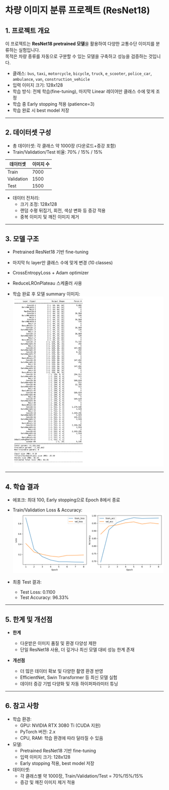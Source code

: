 # 차량 이미지 분류 프로젝트 (ResNet18)

## 1. 프로젝트 개요
이 프로젝트는 **ResNet18 pretrained 모델**을 활용하여 다양한 교통수단 이미지를 분류하는 실험입니다.  
목적은 차량 종류를 자동으로 구분할 수 있는 모델을 구축하고 성능을 검증하는 것입니다.

- 클래스: `bus`, `taxi`, `motorcycle`, `bicycle`, `truck`, `e_scooter`, `police_car`, `ambulance`, `van`, `construction_vehicle`  
- 입력 이미지 크기: 128x128
- 학습 방식: 전체 학습(fine-tuning), 마지막 Linear 레이어만 클래스 수에 맞게 조정
- 학습 중 Early stopping 적용 (patience=3)
- 학습 완료 시 best model 저장

---

## 2. 데이터셋 구성

- 총 데이터셋: 각 클래스 약 1000장 (다운로드+증강 포함)  
- Train/Validation/Test 비율: 70% / 15% / 15%  

| 데이터셋 | 이미지 수 |
|-----------|-----------|
| Train     | 7000      |
| Validation| 1500      |
| Test      | 1500      |

- 데이터 전처리:
  - 크기 조정: 128x128
  - 랜덤 수평 뒤집기, 회전, 색상 변화 등 증강 적용
  - 중복 이미지 및 깨진 이미지 제거

---

## 3. 모델 구조

- Pretrained ResNet18 기반 fine-tuning
- 마지막 fc layer만 클래스 수에 맞게 변경 (10 classes)
- CrossEntropyLoss + Adam optimizer
- ReduceLROnPlateau 스케줄러 사용

- 학습 완료 후 모델 summary 이미지:
  ![Model Summary](model_summary.png)

---

## 4. 학습 결과

- 에포크: 최대 100, Early stopping으로 Epoch 8에서 종료
- Train/Validation Loss & Accuracy:
  ![Train/Validation Curves](train_val_curves.png)

- 최종 Test 결과:
  - Test Loss: 0.1100
  - Test Accuracy: 96.33%

---

## 5. 한계 및 개선점

- **한계**
  - 다운받은 이미지 품질 및 환경 다양성 제한
  - 단일 ResNet18 사용, 더 깊거나 최신 모델 대비 성능 한계 존재

- **개선점**
  - 더 많은 데이터 확보 및 다양한 촬영 환경 반영
  - EfficientNet, Swin Transformer 등 최신 모델 실험
  - 데이터 증강 기법 다양화 및 자동 하이퍼파라미터 튜닝

---

## 6. 참고 사항

- 학습 환경:
  - GPU: NVIDIA RTX 3080 Ti (CUDA 지원)
  - PyTorch 버전: 2.x
  - CPU, RAM: 학습 환경에 따라 달라질 수 있음
- 모델:
  - Pretrained ResNet18 기반 fine-tuning
  - 입력 이미지 크기: 128x128
  - Early stopping 적용, best model 저장
- 데이터셋:
  - 각 클래스별 약 1000장, Train/Validation/Test = 70%/15%/15%
  - 증강 및 깨진 이미지 제거 적용